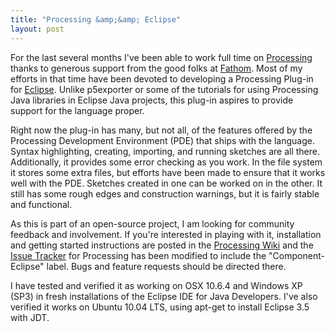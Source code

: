 ```yaml
---
title: "Processing &amp;&amp; Eclipse"
layout: post
---
```


For the last several months I've been able to work full time on [Processing](http://processing.org/) thanks to generous support from the good folks at [Fathom](http://fathom.info/). Most of my efforts in that time have been devoted to developing a Processing Plug-in for [Eclipse](http://www.eclipse.org/). Unlike p5exporter or some of the tutorials for using Processing Java libraries in Eclipse Java projects, this plug-in aspires to provide support for the language proper.

Right now the plug-in has many, but not all, of the features offered by the Processing Development Environment (PDE) that ships with the language. Syntax highlighting, creating, importing, and running sketches are all there. Additionally, it provides some error checking as you work. In the file system it stores some extra files, but efforts have been made to ensure that it works well with the PDE. Sketches created in one can be worked on in the other. It still has some rough edges and construction warnings, but it is fairly stable and functional.

As this is part of an open-source project, I am looking for community feedback and involvement. If you're interested in playing with it, installation and getting started instructions are posted in the [Processing Wiki](http://wiki.processing.org/w/Eclipse_Plug_In) and the [Issue Tracker](http://code.google.com/p/processing/issues/list) for Processing has been modified to include the "Component-Eclipse" label. Bugs and feature requests should be directed there.

I have tested and verified it as working on&nbsp;OSX 10.6.4 and Windows XP (SP3) in fresh installations of the Eclipse IDE for Java Developers. I've also verified it works on Ubuntu 10.04 LTS, using apt-get to install Eclipse 3.5 with JDT.
